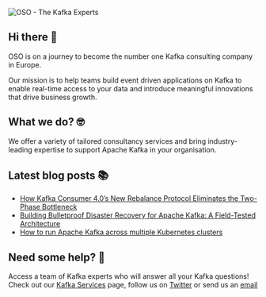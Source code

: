 ![OSO - The Kafka Experts](https://user-images.githubusercontent.com/307475/222356964-8f3e2c6d-46c7-40ee-8a96-22f853ce7b8f.png)

## Hi there 👋
OSO is on a journey to become the number one Kafka consulting company in Europe.

Our mission is to help teams build event driven applications on Kafka to enable real-time access to your data and introduce meaningful innovations that drive business growth. 

## What we do? 🤓
We offer a variety of tailored consultancy services and bring industry-leading expertise to support Apache Kafka in your organisation.

## Latest blog posts 📚
<!-- BLOG-POST-LIST:START -->
- [How Kafka Consumer 4.0’s New Rebalance Protocol Eliminates the Two-Phase Bottleneck](https://oso.sh/blog/kafka-consumer-4-0-new-rebalance-protocol/)
- [Building Bulletproof Disaster Recovery for Apache Kafka: A Field-Tested Architecture](https://oso.sh/blog/building-bulletproof-disaster-recovery-for-apache-kafka-a-field-tested-architecture/)
- [How to run Apache Kafka across multiple Kubernetes clusters](https://oso.sh/blog/how-to-run-apache-kafka-across-multiple-kubernetes-clusters/)
<!-- BLOG-POST-LIST:END -->

## Need some help? 🤔
Access a team of Kafka experts who will answer all your Kafka questions! Check out our [Kafka Services](https://oso.sh/kafka-services/) page, follow us on [Twitter](https://twitter.com/osodevops) or send us an [email](mailto:enquiries@oso.sh)
